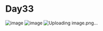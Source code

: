 # Day33

![image](https://github.com/user-attachments/assets/32054665-7163-4c39-9217-2d37426fd85b)
![image](https://github.com/user-attachments/assets/ccaab7ad-503f-49dd-b0e6-a44661b28563)
![Uploading image.png…]()


